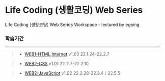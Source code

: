 Life Coding (생활코딩) Web Series
===
Life Coding (생활코딩) Web Series Workspace - lectured by egoing

### 학습기간
---
> + [WEB1-HTML,Internet](https://opentutorials.org/course/3084) v1.00 22.1.24-22.2.7   


> + [WEB2-CSS](https://opentutorials.org/course/3086) v1.01 22.2.7-22.2.10   



> + [WEB2-JavaScript](https://opentutorials.org/course/3085) v1.02 22.2.28-22.3.4 / 22.5.5   


